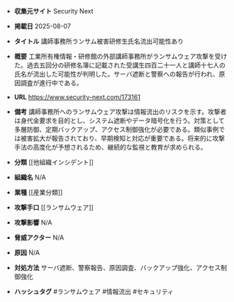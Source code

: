 - **収集元サイト**
Security Next

- **掲載日**
2025-08-07

- **タイトル**
講師事務所ランサム被害研修生氏名流出可能性あり

- **概要**
工業所有権情報・研修館の外部講師事務所がランサムウェア攻撃を受けた。過去五回分の研修名簿に記載された受講生四百二十一人と講師十七人の氏名が流出した可能性が判明した。サーバ遮断と警察への報告が行われ、原因調査が進行中である。

- **URL**
https://www.security-next.com/173161

- **備考**
講師事務所へのランサムウェア攻撃は情報流出のリスクを示す。攻撃者は身代金要求を目的とし、システム遮断やデータ暗号化を行う。対策として多層防御、定期バックアップ、アクセス制御強化が必要である。類似事例では被害拡大が報告されており、早期検知と対応が重要である。将来的に攻撃手法の高度化が予想されるため、継続的な監視と教育が求められる。

- **分類**
[[他組織インシデント]]

- **組織名**
N/A

- **業種**
[[産業分類]]

- **攻撃手口**
[[ランサムウェア]]

- **攻撃影響**
N/A

- **脅威アクター**
N/A

- **原因**
N/A

- **対処方法**
サーバ遮断、警察報告、原因調査、バックアップ強化、アクセス制御強化

- **ハッシュタグ**
#ランサムウェア #情報流出 #セキュリティ
